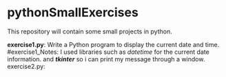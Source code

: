 # pythonSmallExercises
This repository will contain some small projects in python.

**exercise1.py**: Write a Python program to display the current date and time.
              #exercise1_Notes: I used libraries such as *datetime* for the current date information.
                                and ***tkinter*** so i can print my message through a window.
exercise2.py: